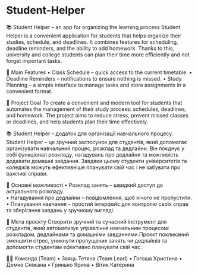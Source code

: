 # Student-Helper

📚 Student Helper – an app for organizing the learning process
Student Helper is a convenient application for students that helps organize their studies, schedule, and deadlines. It combines features for scheduling, deadline reminders, and the ability to add homework. Thanks to this, university and college students can plan their time more efficiently and not forget important tasks.

📝 Main Features
• Class Schedule – quick access to the current timetable.
• Deadline Reminders – notifications to ensure nothing is missed.
• Study Planning – a simple interface to manage tasks and store assignments in a convenient format.

🎯 Project Goal
To create a convenient and modern tool for students that automates the management of their study process: schedules, deadlines, and homework. The project aims to reduce stress, prevent missed classes or deadlines, and help students plan their time effectively.
 

📚 Student Helper – додаток для організації навчального процесу.
Student Helper – це зручний застосунок для студентів, який допомагає організувати навчальний процес, розклад та дедлайни. Він поєднує у собі функціонал розкладу, нагадувань про дедлайни та можливість додавати домашні завдання. Завдяки цьому студенти університетів та коледжів можуть ефективніше планувати свій час і не забувати про важливі справи. 

 📝 Основні можливості
•	Розклад занять – швидкий доступ до актуального розкладу.  
•	Нагадування про дедлайни – повідомлення, щоб нічого не пропустити.  
•	Планування навчання – простий інтерфейс для контролю своїх справ та зберігання завдань у зручному вигляді.  

🎯 Мета проєкту
Створити зручний та сучасний інструмент для студентів, який автоматизує управління навчальним процесом: розкладом, дедлайнами та домашніми завданнями.Проєкт покликаний зменшити стрес, уникнути пропущених занять чи дедлайнів та допомогти студентам ефективно планувати свій час.

👩‍💻 Команда (Team)
•	Заяць Тетяна (Team Lead)
•	Гогоша Христина
•	Демко Сніжана
•	Гринько Ярина
•	Вітик Катерина



